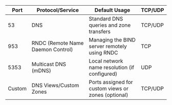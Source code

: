 | **Port** | **Protocol/Service**              | **Default Usage**                                   | **TCP/UDP** |
| -------- | --------------------------------- | --------------------------------------------------- | ----------- |
| 53       | DNS                               | Standard DNS queries and zone transfers             | TCP/UDP     |
| 953      | RNDC (Remote Name Daemon Control) | Managing the BIND server remotely using RNDC        | TCP         |
| 5353     | Multicast DNS (mDNS)              | Local network name resolution (if configured)       | UDP         |
| Custom   | DNS Views/Custom Zones            | Ports assigned for custom views or zones (optional) | TCP/UDP     |

